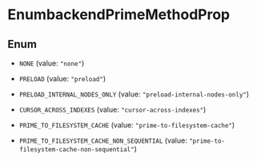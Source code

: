 

# EnumbackendPrimeMethodProp

## Enum


* `NONE` (value: `"none"`)

* `PRELOAD` (value: `"preload"`)

* `PRELOAD_INTERNAL_NODES_ONLY` (value: `"preload-internal-nodes-only"`)

* `CURSOR_ACROSS_INDEXES` (value: `"cursor-across-indexes"`)

* `PRIME_TO_FILESYSTEM_CACHE` (value: `"prime-to-filesystem-cache"`)

* `PRIME_TO_FILESYSTEM_CACHE_NON_SEQUENTIAL` (value: `"prime-to-filesystem-cache-non-sequential"`)



